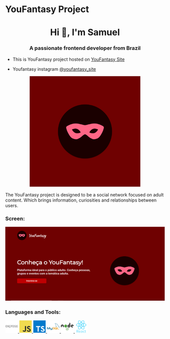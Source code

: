 # YouFantasy Project

<h1 align="center">Hi 👋, I'm Samuel</h1>
<h3 align="center">A passionate frontend developer from Brazil</h3>

- This is YouFantasy project hosted on [YouFantasy Site](https://youfantasy.com.br/)

- Youfantasy instagram [@youfantasy_site](https://www.instagram.com/youfantasy_site/)

<p align="center">
    <img src="https://github.com/samuelfsilva/subscription-frontend/blob/main/examples/logo.png" alt="Logo" width="350" height="350"/>
</p>

The YouFantasy project is designed to be a social network focused on adult content. Which brings information, curiosities and relationships between users.


<h3 align="left">Screen:</h3>
<p align="left">
    <img src="https://github.com/samuelfsilva/subscription-frontend/blob/main/examples/pagina-inicial.png" alt="Screen"/>
</p>

<h3 align="left">Languages and Tools:</h3>
<p align="left"> 
    <a href="https://expressjs.com" target="_blank"> 
        <img src="https://raw.githubusercontent.com/devicons/devicon/master/icons/express/express-original-wordmark.svg" alt="express" width="40" height="40"/> 
    </a> 
    <a href="https://developer.mozilla.org/en-US/docs/Web/JavaScript" target="_blank"> 
        <img src="https://raw.githubusercontent.com/devicons/devicon/master/icons/javascript/javascript-original.svg" alt="javascript" width="40" height="40"/> 
    </a> 
    <a href="https://www.typescriptlang.org/" target="_blank"> 
        <img src="https://raw.githubusercontent.com/devicons/devicon/master/icons/typescript/typescript-original.svg" alt="typescript" width="40" height="40"/> 
    </a> 
    <a href="https://www.mysql.com/" target="_blank"> 
        <img src="https://raw.githubusercontent.com/devicons/devicon/master/icons/mysql/mysql-original-wordmark.svg" alt="mysql" width="40" height="40"/> 
    </a> 
    <a href="https://nodejs.org" target="_blank"> 
        <img src="https://raw.githubusercontent.com/devicons/devicon/master/icons/nodejs/nodejs-original-wordmark.svg" alt="nodejs" width="40" height="40"/> 
    </a> 
    <a href="https://reactjs.org/" target="_blank"> 
        <img src="https://raw.githubusercontent.com/devicons/devicon/master/icons/react/react-original-wordmark.svg" alt="react" width="40" height="40"/> 
    </a> 
</p>
